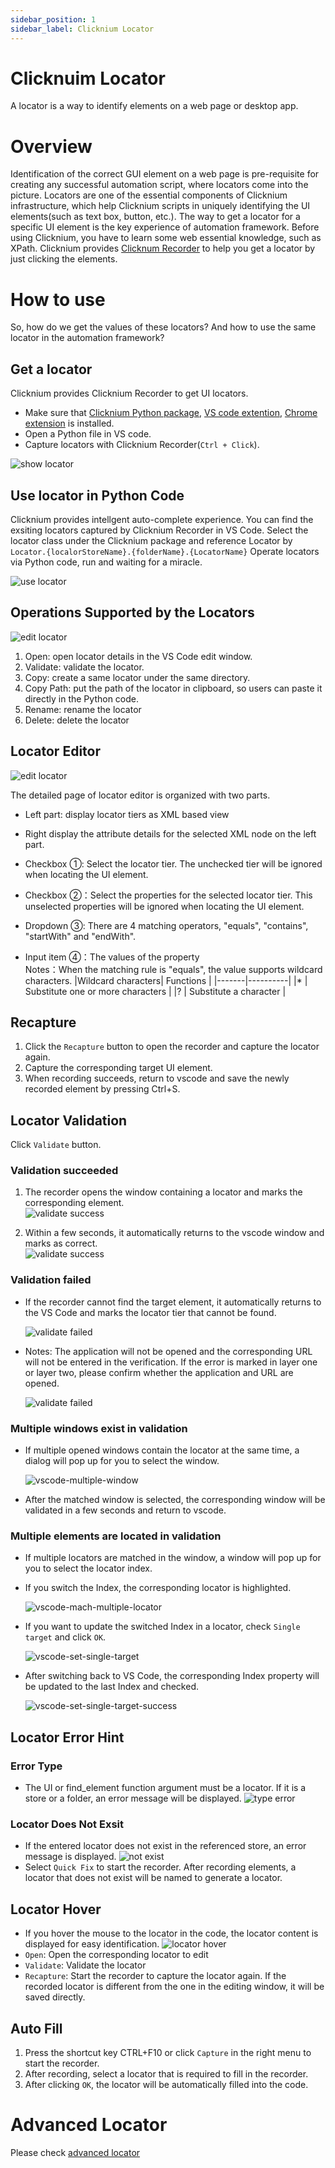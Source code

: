 ```yaml
---
sidebar_position: 1
sidebar_label: Clicknium Locator
---
```

# Clicknuim Locator
A locator is a way to identify elements on a web page or desktop app.   

# Overview 
Identification of the correct GUI element on a web page is pre-requisite for creating any successful automation script, where locators come into the picture. Locators are one of the essential components of Clicknium infrastructure, which help Clicknium scripts in uniquely identifying the UI elements(such as text box, button, etc.). 
The way to get a locator for a specific UI element is the key experience of automation framework. Before using Clicknium, you have to learn some web essential knowledge, such as XPath. Clicknium provides [Clicknum Recorder](./recorder/recorder.md) to help you get a locator by just clicking the elements. 

# How to use
So, how do we get the values of these locators? And how to use the same locator in the automation framework?

## Get a locator 
Clicknium provides Clicknium Recorder to get UI locators.  
- Make sure that [Clicknium Python package](./../references/python/python.md), [VS code extention](/tutorial/vscode/vscode.md), [Chrome extension](/tutorial/extensions/chromeextension.md) is installed. 
- Open a Python file in VS code. 
- Capture locators with Clicknium Recorder(`Ctrl + Click`).  

![show locator](./../img/showlocator.gif)  

## Use locator in Python Code
Clicknium provides intellgent auto-complete experience. You can find the exsiting locators captured by Clicknium Recorder in VS Code. Select the locator class under the Clicknium package and reference Locator by `Locator.{localorStoreName}.{folderName}.{LocatorName}`  Operate locators via Python code, run and waiting for a miracle. 

![use locator](./../img/uselocator.gif)


## Operations Supported by the Locators

  ![edit locator](../img/vscode-project-locator-menu.png)

1. Open: open locator details in the VS Code edit window. 
2. Validate: validate the locator.
3. Copy: create a same locator under the same directory.
4. Copy Path: put the path of the locator in clipboard, so users can paste it directly in the Python code.
5. Rename: rename the locator
6. Delete: delete the locator

## Locator Editor
  ![edit locator](../img/vscode-edit-locator.png)

The detailed page of locator editor is organized with two parts.
- Left part: display locator tiers as XML based view  
- Right display the attribute details for the selected XML node on the left part.  

- Checkbox ①: Select the locator tier. The unchecked tier will be ignored when locating the UI element.  
- Checkbox ②：Select the properties for the selected locator tier. This unselected properties will be ignored when locating the UI element.  
- Dropdown ③: There are 4 matching operators, "equals", "contains", "startWith" and "endWith".  
  
- Input item ④：The values of the property  
    Notes：When the matching rule is "equals", the value supports wildcard characters.
    |Wildcard characters| Functions                 |
    |-------|----------|
    |*    | Substitute one or more characters |
    |?    | Substitute a character      |

## Recapture
1. Click the `Recapture` button to open the recorder and capture the locator again.
2. Capture the corresponding target UI element.
3. When recording succeeds, return to vscode and save the newly recorded element by pressing Ctrl+S.


## Locator Validation
Click `Validate` button.

### Validation succeeded
1. The recorder opens the window containing a locator and marks the corresponding element.  
  ![validate success](../img/vscode-validate-success-recorder.png)

2. Within a few seconds, it automatically returns to the vscode window and marks as correct.  
  ![validate success](../img/vscode-validate-success.png)

### Validation failed
- If the recorder cannot find the target element, it automatically returns to the VS Code and marks the locator tier that cannot be found.

  ![validate failed](../img/vscode-validate-failed.png)
- Notes: The application will not be opened and the corresponding URL will not be entered in the verification. If the error is marked in layer one or layer two, please confirm whether the application and URL are opened.

  ![validate failed](../img/vscode-validate-process.png)

### Multiple windows exist in validation
- If multiple opened windows contain the locator at the same time, a dialog will pop up for you to select the window.

  ![vscode-multiple-window](../img/vscode-multiple-window.png)

- After the matched window is selected, the corresponding window will be validated in a few seconds and return to vscode.

### Multiple elements are located in validation
- If multiple locators are matched in the window, a window will pop up for you to select the locator index.  
- If you switch the Index, the corresponding locator is highlighted.
  
  ![vscode-mach-multiple-locator](../img/vscode-mach-multiple-locator.png)

- If you want to update the switched Index in a locator, check `Single target` and click `OK`. 
  
  ![vscode-set-single-target](../img/vscode-set-single-target.png)

- After switching back to VS Code, the corresponding Index property will be updated to the last Index and checked. 
  
  ![vscode-set-single-target-success](../img/vscode-set-single-target-success.png)


## Locator Error Hint
### Error Type
- The UI or find_element function argument must be a locator. If it is a store or a folder, an error message will be displayed.
![type error](../../doc/img/vscode-type-error.png)
### Locator Does Not Exsit
- If the entered locator does not exist in the referenced store, an error message is displayed.
![not exist](../../doc/img/vscode-locator-not-exist.png)
- Select `Quick Fix` to start the recorder. After recording elements, a locator that does not exist will be named to generate a locator.
  
## Locator Hover
- If you hover the mouse to the locator in the code, the locator content is displayed for easy identification.
![locator hover](../../doc/img/vscode-code-hover.png)
- `Open`: Open the corresponding locator to edit
- `Validate`: Validate the locator
- `Recapture`: Start the recorder to capture the locator again. If the recorded locator is different from the one in the editing window, it will be saved directly. 


## Auto Fill
1. Press the shortcut key CTRL+F10 or click  `Capture` in the right menu to start the recorder.
2. After recording, select a locator that is required to fill in the recorder.
3. After clicking `OK`, the locator will be automatically filled into the code.

# Advanced Locator
Please check [advanced locator](./../concepts/locator.md)